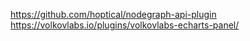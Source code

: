 https://github.com/hoptical/nodegraph-api-plugin
https://volkovlabs.io/plugins/volkovlabs-echarts-panel/
